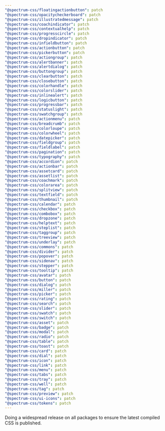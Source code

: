 ```yaml
---
"@spectrum-css/floatingactionbutton": patch
"@spectrum-css/opacitycheckerboard": patch
"@spectrum-css/illustratedmessage": patch
"@spectrum-css/coachindicator": patch
"@spectrum-css/contextualhelp": patch
"@spectrum-css/progresscircle": patch
"@spectrum-css/dropindicator": patch
"@spectrum-css/infieldbutton": patch
"@spectrum-css/actionbutton": patch
"@spectrum-css/pickerbutton": patch
"@spectrum-css/actiongroup": patch
"@spectrum-css/alertbanner": patch
"@spectrum-css/alertdialog": patch
"@spectrum-css/buttongroup": patch
"@spectrum-css/clearbutton": patch
"@spectrum-css/closebutton": patch
"@spectrum-css/colorhandle": patch
"@spectrum-css/colorslider": patch
"@spectrum-css/inlinealert": patch
"@spectrum-css/logicbutton": patch
"@spectrum-css/progressbar": patch
"@spectrum-css/statuslight": patch
"@spectrum-css/swatchgroup": patch
"@spectrum-css/actionmenu": patch
"@spectrum-css/breadcrumb": patch
"@spectrum-css/colorloupe": patch
"@spectrum-css/colorwheel": patch
"@spectrum-css/datepicker": patch
"@spectrum-css/fieldgroup": patch
"@spectrum-css/fieldlabel": patch
"@spectrum-css/pagination": patch
"@spectrum-css/typography": patch
"@spectrum-css/accordion": patch
"@spectrum-css/actionbar": patch
"@spectrum-css/assetcard": patch
"@spectrum-css/assetlist": patch
"@spectrum-css/coachmark": patch
"@spectrum-css/colorarea": patch
"@spectrum-css/splitview": patch
"@spectrum-css/textfield": patch
"@spectrum-css/thumbnail": patch
"@spectrum-css/calendar": patch
"@spectrum-css/checkbox": patch
"@spectrum-css/combobox": patch
"@spectrum-css/dropzone": patch
"@spectrum-css/helptext": patch
"@spectrum-css/steplist": patch
"@spectrum-css/taggroup": patch
"@spectrum-css/treeview": patch
"@spectrum-css/underlay": patch
"@spectrum-css/commons": patch
"@spectrum-css/divider": patch
"@spectrum-css/popover": patch
"@spectrum-css/sidenav": patch
"@spectrum-css/stepper": patch
"@spectrum-css/tooltip": patch
"@spectrum-css/avatar": patch
"@spectrum-css/button": patch
"@spectrum-css/dialog": patch
"@spectrum-css/miller": patch
"@spectrum-css/picker": patch
"@spectrum-css/rating": patch
"@spectrum-css/search": patch
"@spectrum-css/slider": patch
"@spectrum-css/swatch": patch
"@spectrum-css/switch": patch
"@spectrum-css/asset": patch
"@spectrum-css/badge": patch
"@spectrum-css/modal": patch
"@spectrum-css/radio": patch
"@spectrum-css/table": patch
"@spectrum-css/toast": patch
"@spectrum-css/card": patch
"@spectrum-css/dial": patch
"@spectrum-css/icon": patch
"@spectrum-css/link": patch
"@spectrum-css/menu": patch
"@spectrum-css/tabs": patch
"@spectrum-css/tray": patch
"@spectrum-css/well": patch
"@spectrum-css/tag": patch
"@spectrum-css/preview": patch
"@spectrum-css/ui-icons": patch
"@spectrum-css/tokens": patch
---
```


Doing a widespread release on all packages to ensure the latest compiled CSS is published.
